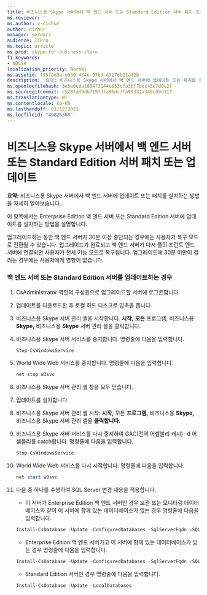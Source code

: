 ```yaml
---
title: 비즈니스용 Skype 서버에서 백 엔드 서버 또는 Standard Edition 서버 패치 또는 업데이트
ms.reviewer: ''
ms.author: v-cichur
author: cichur
manager: serdars
audience: ITPro
ms.topic: article
ms.prod: skype-for-business-itpro
f1.keywords:
- NOCSH
localization_priority: Normal
ms.assetid: f95f8d3a-e039-484e-97bd-d727db21a12b
description: '요약: 비즈니스용 Skype 서버에서 백 엔드 서버에 업데이트 또는 패치를 설치하는 방법을 설명하는 정보를 제공합니다.'
ms.openlocfilehash: 3e5e0cda1604f3144e853cfa3bf7bcc45e7d0c2f
ms.sourcegitcommit: c528fad9db719f3fa96dc3fa99332a349cd9d317
ms.translationtype: MT
ms.contentlocale: ko-KR
ms.lasthandoff: 01/12/2021
ms.locfileid: "49826308"
---
```

# <a name="patch-or-update-a-back-end-server-or-standard-edition-server-in-skype-for-business-server"></a>비즈니스용 Skype 서버에서 백 엔드 서버 또는 Standard Edition 서버 패치 또는 업데이트
 
**요약:** 비즈니스용 Skype 서버에서 백 엔드 서버에 업데이트 또는 패치를 설치하는 방법을 자세히 알아보습니다.
  
이 항목에서는 Enterprise Edition 백 엔드 서버 또는 Standard Edition 서버에 업데이트를 설치하는 방법을 설명합니다.
  
업그레이드하는 동안 백 엔드 서버가 30분 이상 중단되는 경우에는 사용자가 복구 모드로 전환될 수 있습니다. 업그레이드가 완료되고 백 엔드 서버가 다시 풀의 프런트 엔드 서버에 연결되면 사용자가 전체 기능 모드로 복구됩니다. 업그레이드에 30분 미만이 걸리는 경우에는 사용자에게 영향이 없습니다.
  
### <a name="to-update-a-back-end-server-or-standard-edition-server"></a>백 엔드 서버 또는 Standard Edition 서버를 업데이트하는 경우

1. CsAdministrator 역할의 구성원으로 업그레이드할 서버에 로그온합니다.
    
2. 업데이트를 다운로드한 후 로컬 하드 디스크로 압축을 풉니다.
    
3. 비즈니스용 Skype 서버 관리 셸을 시작합니다. **시작,** **모든** 프로그램, 비즈니스용 **Skype,** 비즈니스용 **Skype** 서버 관리 셸을 클릭합니다.
    
4. 비즈니스용 Skype 서버 서비스를 중지합니다. 명령줄에 다음을 입력합니다.
    
    ```PowerShell
    Stop-CsWindowsService
    ```

5. World Wide Web 서비스를 중지합니다. 명령줄에 다음을 입력합니다.
    
    ```PowerShell
    net stop w3svc
   ```

6. 비즈니스용 Skype 서버 관리 셸 창을 모두 닫습니다.
    
7. 업데이트를 설치합니다.
    
8. 비즈니스용 Skype 서버 관리 셸 시작: **시작,** 모든 **프로그램,** 비즈니스용 **Skype,** 비즈니스용 Skype 서버 관리 셸을 **클릭합니다.**
    
9. 비즈니스용 Skype 서버 서비스를 다시 중지하여 GAC(전역 어셈블리 캐시) -d 어셈블리를 catch합니다. 명령줄에 다음을 입력합니다.
    
    ```PowerShell
    Stop-CsWindowsService
    ```

10. World Wide Web 서비스를 다시 시작합니다. 명령줄에 다음을 입력합니다.
    
    ```PowerShell
    net start w3svc
    ```

11. 다음 중 하나를 수행하여 SQL Server 변경 내용을 적용합니다.
    
    - 이 서버가 Enterprise Edition 백 엔드 서버인 경우 보관 또는 모니터링 데이터베이스와 같이 이 서버에 함께 있는 데이터베이스가 없는 경우 명령줄에 다음을 입력합니다.
    
    ```PowerShell
    Install-CsDatabase -Update -ConfiguredDatabases -SqlServerFqdn <SQL Server FQDN>
    ```

    - Enterprise Edition 백 엔드 서버가고 이 서버에 함께 있는 데이터베이스가 있는 경우 명령줄에 다음을 입력합니다.
    
    ```PowerShell
    Install-CsDatabase -Update -ConfiguredDatabases -SqlServerFqdn <SQL Server FQDN>  -ExcludeCollocatedStores
    ```

    - Standard Edition 서버인 경우 명령줄에 다음을 입력합니다.
    
    ```PowerShell
    Install-CsDatabase -Update -LocalDatabases

    ```
